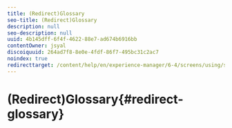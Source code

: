```yaml
---
title: (Redirect)Glossary
seo-title: (Redirect)Glossary
description: null
seo-description: null
uuid: 4b145dff-6f4f-4622-88e7-ad674b6916bb
contentOwner: jsyal
discoiquuid: 264ad7f8-8e0e-4fdf-86f7-495bc31c2ac7
noindex: true
redirecttarget: /content/help/en/experience-manager/6-4/screens/using/screens-glossary
---
```


# (Redirect)Glossary{#redirect-glossary}

